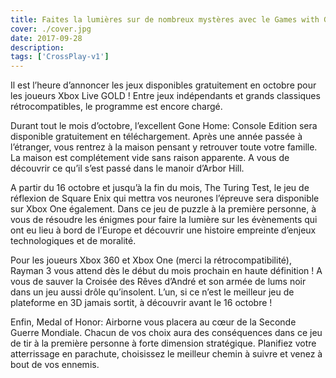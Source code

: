 ```yaml
---
title: Faites la lumières sur de nombreux mystères avec le Games with GOLD d’octobre !
cover: ./cover.jpg
date: 2017-09-28
description: 
tags: ['CrossPlay-v1']
---
```

Il est l’heure d’annoncer les jeux disponibles gratuitement en octobre pour les joueurs Xbox Live GOLD ! Entre jeux indépendants et grands classiques rétrocompatibles, le programme est encore chargé.

Durant tout le mois d’octobre, l’excellent Gone Home: Console Edition sera disponible gratuitement en téléchargement. Après une année passée à l’étranger, vous rentrez à la maison pensant y retrouver toute votre famille. La maison est complétement vide sans raison apparente. A vous de découvrir ce qu’il s’est passé dans le manoir d’Arbor Hill.

A partir du 16 octobre et jusqu’à la fin du mois, The Turing Test, le jeu de réflexion de Square Enix qui mettra vos neurones l’épreuve sera disponible sur Xbox One également. Dans ce jeu de puzzle à la première personne, à vous de résoudre les énigmes pour faire la lumière sur les évènements qui ont eu lieu à bord de l’Europe et découvrir une histoire empreinte d’enjeux technologiques et de moralité.

Pour les joueurs Xbox 360 et Xbox One (merci la rétrocompatibilité), Rayman 3 vous attend dès le début du mois prochain en haute définition ! A vous de sauver la Croisée des Rêves d’André et son armée de lums noir dans un jeu aussi drôle qu’insolent. L’un, si ce n’est le meilleur jeu de plateforme en 3D jamais sortit, à découvrir avant le 16 octobre !

Enfin, Medal of Honor: Airborne vous placera au cœur de la Seconde Guerre Mondiale. Chacun de vos choix aura des conséquences dans ce jeu de tir à la première personne à forte dimension stratégique. Planifiez votre atterrissage en parachute, choisissez le meilleur chemin à suivre et venez à bout de vos ennemis.

 

